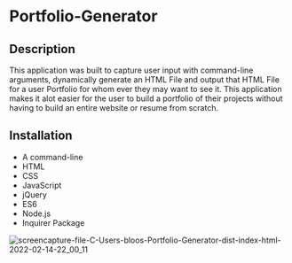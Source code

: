 # Portfolio-Generator

## Description
This application was built to capture user input with command-line arguments, dynamically generate an HTML File and output that HTML File for a user Portfolio for whom ever they may want to see it. This application makes it alot easier for the user to build a portfolio of their projects without having to build an entire website or resume from scratch.

## Installation
- A command-line
- HTML
- CSS
- JavaScript
- jQuery
- ES6
- Node.js
- Inquirer Package



![screencapture-file-C-Users-bloos-Portfolio-Generator-dist-index-html-2022-02-14-22_00_11](https://user-images.githubusercontent.com/95331448/153984497-9261281b-32bc-40b6-bc96-06f37f3a61a9.jpg)

